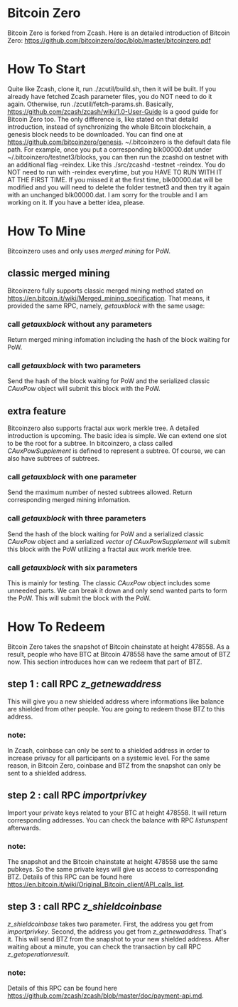 # Bitcoin Zero
Bitcoin Zero is forked from Zcash. Here is an detailed introduction of Bitcoin Zero:
https://github.com/bitcoinzero/doc/blob/master/bitcoinzero.pdf
# How To Start
Quite like Zcash, clone it, run ./zcutil/build.sh, then it will be built. If you already have fetched Zcash parameter files, you do NOT need to do it again. Otherwise, run ./zcutil/fetch-params.sh. Basically, https://github.com/zcash/zcash/wiki/1.0-User-Guide is a good guide for Bitcoin Zero too. The only difference is, like stated on that detaild introduction, instead of synchronizing the whole Bitcoin blockchain, a genesis block needs to be downloaded. You can find one at https://github.com/bitcoinzero/genesis. ~/.bitcoinzero is the default data file path. For example, once you put a corresponding blk00000.dat under ~/.bitcoinzero/testnet3/blocks, you can then run the zcashd on testnet with an additional flag -reindex. Like this ./src/zcashd -testnet -reindex. You do NOT need to run with -reindex everytime, but you HAVE TO RUN WITH IT AT THE FIRST TIME. If you missed it at the first time, blk00000.dat will be modified and you will need to delete the folder testnet3 and then try it again with an unchanged blk00000.dat. I am sorry for the trouble and I am working on it. If you have a better idea, please.
# How To Mine
Bitcoinzero uses and only uses _merged mining_ for PoW. 
## classic merged mining
Bitcoinzero fully supports classic merged mining method stated on https://en.bitcoin.it/wiki/Merged_mining_specification. That means, it provided the same RPC, namely, *getauxblock* with the same usage: 
### call *getauxblock* without any parameters 
Return merged mining infomation including the hash of the block waiting for PoW.
### call *getauxblock* with two parameters
Send the hash of the block waiting for PoW and the serialized classic *CAuxPow* object will submit this block with the PoW.
## extra feature
Bitcoinzero also supports fractal aux work merkle tree. A detailed introduction is upcoming. The basic idea is simple. We can extend one slot to be the root for a subtree. In bitcoinzero, a class called *CAuxPowSupplement* is defined to represent a subtree. Of course, we can also have subtrees of subtrees.
### call *getauxblock* with one parameter
Send the maximum number of nested subtrees allowed. Return corresponding merged mining infomation.
### call *getauxblock* with three parameters
Send the hash of the block waiting for PoW and a serialized classic *CAuxPow* object and a serialized *vector of CAuxPowSupplement* will submit this block with the PoW utilizing a fractal aux work merkle tree.
### call *getauxblock* with six parameters
This is mainly for testing. The classic *CAuxPow* object includes some unneeded parts. We can break it down and only send wanted parts to form the PoW. This will submit the block with the PoW.
# How To Redeem
Bitcoin Zero takes the snapshot of Bitcoin chainstate at height 478558. As a result, people who have BTC at Bitcoin 478558 have the same amout of BTZ now. This section introduces how can we redeem that part of BTZ.
## step 1 : call RPC *z_getnewaddress*
This will give you a new shielded address where informations like balance are shielded from other people. You are going to redeem those BTZ to this address.
### note:
In Zcash, coinbase can only be sent to a shielded address in order to increase privacy for all participants on a systemic level. For the same reason, in Bitcoin Zero, coinbase and BTZ from the snapshot can only be sent to a shielded address.
## step 2 : call RPC *importprivkey*
Import your private keys related to your BTC at height 478558. It will return corresponding addresses. You can check the balance with RPC *listunspent* afterwards.
### note:
The snapshot and the Bitcoin chainstate at height 478558 use the same pubkeys. So the same private keys will give us access to corresponding BTZ. Details of this RPC can be found here https://en.bitcoin.it/wiki/Original_Bitcoin_client/API_calls_list.
## step 3 : call RPC *z_shieldcoinbase*
*z_shieldcoinbase* takes two parameter. First, the address you get from *importprivkey*. Second, the address you get from *z_getnewaddress*. That's it. This will send BTZ from the snapshot to your new shielded address. After waiting about a minute, you can check the transaction by call RPC *z_getoperationresult*.
### note: 
Details of this RPC can be found here https://github.com/zcash/zcash/blob/master/doc/payment-api.md.
